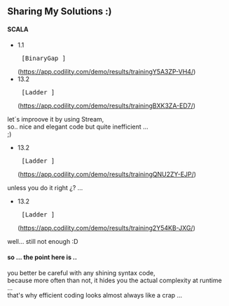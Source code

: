 ## Sharing My Solutions :)

  
#### SCALA

*  1.1<pre>      [BinaryGap                    ]</pre>   (https://app.codility.com/demo/results/trainingY5A3ZP-VH4/)
* 13.2<pre>      [Ladder                       ]</pre>   (https://app.codility.com/demo/results/trainingBXK3ZA-ED7/)

let´s improove it by using Stream,  
so.. nice and elegant code but quite inefficient ...  
;)

* 13.2<pre>      [Ladder                       ]</pre>  (https://app.codility.com/demo/results/trainingQNU2ZY-EJP/)

unless you do it right  ¿? ... 

* 13.2<pre>      [Ladder                       ]</pre>  (https://app.codility.com/demo/results/training2Y54KB-JXG/)

well... still not enough :D

#### so ... the point here is ..  
you better be careful with any shining syntax code,  
because more often than not, it hides you the actual complexity at runtime ...  
that's why efficient coding looks almost always like a crap ...  

